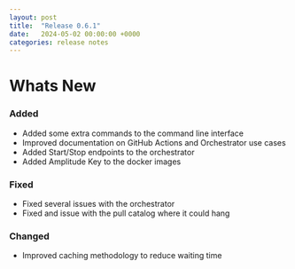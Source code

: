 ```yaml
---
layout: post
title:  "Release 0.6.1"
date:   2024-05-02 00:00:00 +0000
categories: release notes
---
```


# Whats New

### Added

- Added some extra commands to the command line interface
- Improved documentation on GitHub Actions and Orchestrator use cases
- Added Start/Stop endpoints to the orchestrator
- Added Amplitude Key to the docker images

### Fixed

- Fixed several issues with the orchestrator
- Fixed and issue with the pull catalog where it could hang

### Changed

- Improved caching methodology to reduce waiting time


